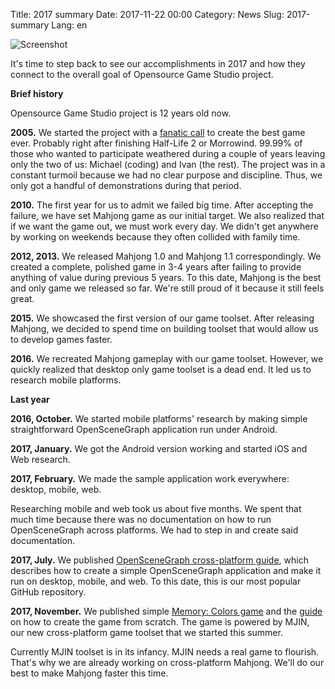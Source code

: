 Title: 2017 summary
Date: 2017-11-22 00:00
Category: News
Slug: 2017-summary
Lang: en

![Screenshot][screenshot]

It's time to step back to see our accomplishments in 2017 and how they connect to the overall goal of Opensource Game Studio project.

**Brief history**

Opensource Game Studio project is 12 years old now.

**2005.** We started the project with a [fanatic call][fanatic_call] to create the best game ever. Probably right after finishing Half-Life 2 or Morrowind. 99.99% of those who wanted to participate weathered during a couple of years leaving only the two of us: Michael (coding) and Ivan (the rest).
The project was in a constant turmoil because we had no clear purpose and discipline. Thus, we only got a handful of demonstrations during that period.

**2010.** The first year for us to admit we failed big time. After accepting the failure, we have set Mahjong game as our initial target. We also realized that if we want the game out, we must work every day. We didn't get anywhere by working on weekends because they often collided with family time.

**2012, 2013.** We released Mahjong 1.0 and Mahjong 1.1 correspondingly. We created a complete, polished game in 3-4 years after failing to provide anything of value during previous 5 years. To this date, Mahjong is the best and only game we released so far. We're still proud of it because it still feels great.

**2015.** We showcased the first version of our game toolset. After releasing Mahjong, we decided to spend time on building toolset that would allow us to develop games faster.

**2016.** We recreated Mahjong gameplay with our game toolset. However, we quickly realized that desktop only game toolset is a dead end. It led us to research mobile platforms.

**Last year**

**2016, October.** We started mobile platforms' research by making simple straightforward  OpenSceneGraph application run under Android.

**2017, January.** We got the Android version working and started iOS and Web research.

**2017, February.** We made the sample application work everywhere: desktop, mobile, web.

Researching mobile and web took us about five months. We spent that much time because there was no documentation on how to run OpenSceneGraph across platforms. We had to step in and create said documentation.

**2017, July.** We published [OpenSceneGraph cross-platform guide][osgcp_guide], which describes how to create a simple OpenSceneGraph application and make it run on desktop, mobile, and web. To this date, this is our most popular GitHub repository.

**2017, November.** We published simple [Memory: Colors game][memory-colors] and the [guide][memory-colors-guide] on how to create the game from scratch. The game is powered by MJIN, our new cross-platform game toolset that we started this summer.

Currently MJIN toolset is in its infancy. MJIN needs a real game to flourish. That's why we are already working on cross-platform Mahjong. We'll do our best to make Mahjong faster this time.

[screenshot]: {attach}/images/2017-11-22-2017-summary.png
[fanatic_call]: https://www.linuxquestions.org/questions/general-10/the-creation-of-the-best-rpg-355858/
[osgcp_guide]: https://github.com/OGStudio/openscenegraph-cross-platform-guide
[memory-colors]: https://ogstudio.github.io/game-memory-colors/tutorial-5.3/mjin-player.html
[memory-colors-guide]: https://bitbucket.org/ogstudio-games/memory-colors
